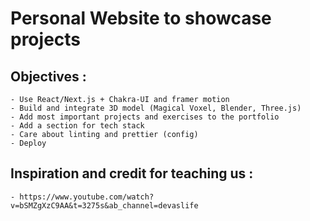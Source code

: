 # Personal Website to showcase projects

## Objectives :

    - Use React/Next.js + Chakra-UI and framer motion
   	- Build and integrate 3D model (Magical Voxel, Blender, Three.js)
   	- Add most important projects and exercises to the portfolio
   	- Add a section for tech stack
   	- Care about linting and prettier (config)
   	- Deploy

## Inspiration and credit for teaching us :

    - https://www.youtube.com/watch?v=bSMZgXzC9AA&t=3275s&ab_channel=devaslife
